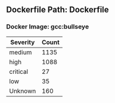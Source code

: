 ## Dockerfile Path: Dockerfile

### Docker Image: gcc:bullseye
| Severity | Count |
|----------|-------|
| medium | 1135 |
| high | 1088 |
| critical | 27 |
| low | 35 |
| Unknown | 160 |